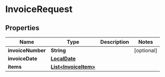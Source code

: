 
# InvoiceRequest

## Properties
Name | Type | Description | Notes
------------ | ------------- | ------------- | -------------
**invoiceNumber** | **String** |  |  [optional]
**invoiceDate** | [**LocalDate**](LocalDate.md) |  | 
**items** | [**List&lt;InvoiceItem&gt;**](InvoiceItem.md) |  | 



